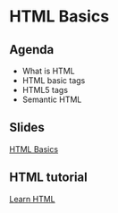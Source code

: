 # HTML Basics

## Agenda

- What is HTML
- HTML basic tags
- HTML5 tags
- Semantic HTML

## Slides

[HTML Basics](https://wwwtech.000webhostapp.com/slides/html_basics.html)

## HTML tutorial
[Learn HTML](https://www.codecademy.com/learn/learn-html)
